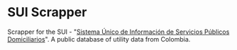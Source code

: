 # SUI Scrapper

Scrapper for the SUI - "[Sistema Único de Información de Servicios Públicos Domiciliarios](http://www.sui.gov.co/web/)".
A public database of utility data from Colombia.
